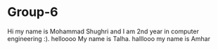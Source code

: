 # Group-6
Hi my name is Mohammad Shughri and I am 2nd year in computer engineering :).
helloooo
My name is Talha.
halllooo my name is Amhar

